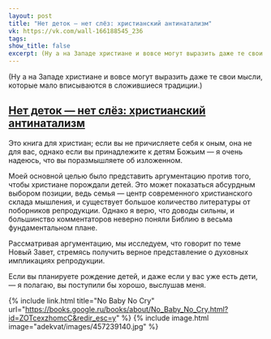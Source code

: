 ```yaml
---
layout: post
title: "Нет деток — нет слёз: христианский антинатализм"
vk: https://vk.com/wall-166188545_236
tags: 
show_title: false
excerpt: (Ну а на Западе христиане и вовсе могут выразить даже те свои мысли, которые мало вписываются в сложившиеся традиции.)
---
```

(Ну а на Западе христиане и вовсе могут выразить даже те свои мысли, которые мало вписываются в сложившиеся традиции.)

<h2><a href="{{ page.url | relative_url }}" style="color: inherit">Нет деток — нет слёз: христианский антинатализм</a></h2>

Это книга для христиан; если вы не причисляете себя к оным, она не для вас, однако если вы принадлежите к детям Божьим — я очень надеюсь, что вы поразмышляете об изложенном.

Моей основной целью было представить аргументацию против того, чтобы христиане порождали детей. Это может показаться абсурдным выбором позиции, ведь семья — центр современного христианского склада мышления, и существует большое количество литературы от поборников репродукции. Однако я верю, что доводы сильны, и большинство комментаторов неверно поняли Библию в весьма фундаментальном плане. 

Рассматривая аргументацию, мы исследуем, что говорит по теме Новый Завет, стремясь получить верное представление о духовных импликациях репродукции. 

Если вы планируете рождение детей, и даже если у вас уже есть дети, — я полагаю, вы поступили бы хорошо, выслушав меня.

{% include link.html title="No Baby No Cry" url="https://books.google.ru/books/about/No_Baby_No_Cry.html?id=ZOTcexzhomcC&redir_esc=y" %}
{% include image.html image="adekvat/images/457239140.jpg" %}
